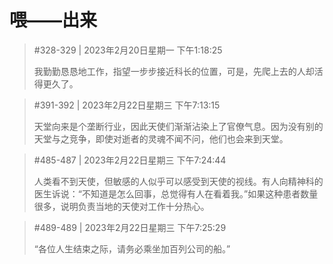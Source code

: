 # 喂——出来


> #328-329 | 2023年2月20日星期一 下午1:18:25
> 
> 我勤勤恳恳地工作，指望一步步接近科长的位置，可是，先爬上去的人却活得更久了。

> #391-392 | 2023年2月22日星期三 下午7:13:15
> 
> 天堂向来是个垄断行业，因此天使们渐渐沾染上了官僚气息。因为没有别的天堂与之竞争，即使对逝者的灵魂不闻不问，他们也会来到天堂。

> #485-487 | 2023年2月22日星期三 下午7:24:44
> 
> 人类看不到天使，但敏感的人似乎可以感受到天使的视线。有人向精神科的医生诉说：“不知道是怎么回事，总觉得有人在看着我。”如果这种患者数量很多，说明负责当地的天使对工作十分热心。

> #489-489 | 2023年2月22日星期三 下午7:25:29
> 
> “各位人生结束之际，请务必乘坐加百列公司的船。”